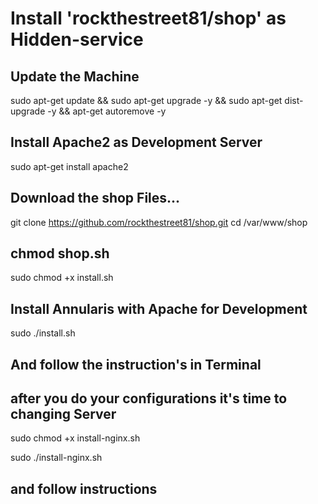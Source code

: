 # Install 'rockthestreet81/shop' as Hidden-service

## Update the Machine
sudo apt-get update && sudo apt-get upgrade -y && sudo apt-get dist-upgrade -y && apt-get autoremove -y 

## Install Apache2 as Development Server
sudo apt-get install apache2

## Download the shop Files...
git clone https://github.com/rockthestreet81/shop.git
cd /var/www/shop

## chmod shop.sh
sudo chmod +x install.sh

## Install Annularis with Apache for Development
sudo ./install.sh

## And follow the instruction's in Terminal

## after you do your configurations it's time to changing Server
sudo chmod +x install-nginx.sh

sudo ./install-nginx.sh

## and follow instructions
